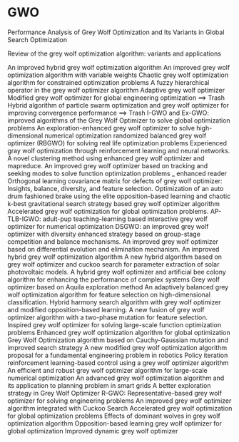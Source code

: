 # GWO
Performance Analysis of Grey Wolf Optimization and Its Variants in Global Search Optimization

Review of the grey wolf optimization algorithm: variants and applications


An improved hybrid grey wolf optimization algorithm
An improved grey wolf optimization algorithm with variable weights
Chaotic grey wolf optimization algorithm for constrained optimization problems
A fuzzy hierarchical operator in the grey wolf optimizer algorithm
Adaptive grey wolf optimizer
Modified grey wolf optimizer for global engineering optimization		==> Trash 
Hybrid algorithm of particle swarm optimization and grey wolf optimizer for improving convergence performance  ==> Trash 
I-GWO and Ex-GWO: improved algorithms of the Grey Wolf Optimizer to solve global optimization problems
An exploration-enhanced grey wolf optimizer to solve high-dimensional numerical optimization
randomized balanced grey wolf optimizer (RBGWO) for solving real life optimization problems
Experienced gray wolf optimization through reinforcement learning and neural networks.
A novel clustering method using enhanced grey wolf optimizer and mapreduce.
An improved grey wolf optimizer based on tracking and seeking modes to solve function optimization problems _ enhanced reader
Orthogonal learning covariance matrix for defects of grey wolf optimizer: Insights, balance, diversity, and feature selection.
Optimization of an auto drum fashioned brake using the elite opposition-based learning and chaotic k-best gravitational search strategy based grey wolf optimizer algorithm
Accelerated grey wolf optimization for global optimization problems.
AP-TLB-IGWO: adult-pup teaching–learning based interactive grey wolf optimizer for numerical optimization
DSGWO: an improved grey wolf optimizer with diversity enhanced strategy based on group-stage competition and balance mechanisms.
An improved grey wolf optimizer based on differential evolution and elimination mechanism.
An improved hybrid grey wolf optimization algorithm
A new hybrid algorithm based on grey wolf optimizer and cuckoo search for parameter extraction of solar photovoltaic models.
A hybrid grey wolf optimizer and artificial bee colony algorithm for enhancing the performance of complex systems
Grey wolf optimizer based on Aquila exploration method
An adaptively balanced grey wolf optimization algorithm for feature selection on high-dimensional classification.
Hybrid harmony search algorithm with grey wolf optimizer and modified opposition-based learning.
A new fusion of grey wolf optimizer algorithm with a two-phase mutation for feature selection. 
Inspired grey wolf optimizer for solving large-scale function optimization problems
Enhanced grey wolf optimization algorithm for global optimization
Grey Wolf Optimization algorithm based on Cauchy-Gaussian mutation and improved search strategy
A new modified grey wolf optimization algorithm proposal for a fundamental engineering problem in robotics
Policy iteration reinforcement learning-based control using a grey wolf optimizer algorithm
An efficient and robust grey wolf optimizer algorithm for large-scale numerical optimization
An advanced grey wolf optimization algorithm and its application to planning problem in smart grids
A better exploration strategy in Grey Wolf Optimizer
R-GWO: Representative-based grey wolf optimizer for solving engineering problems
An improved grey wolf optimizer algorithm integrated with Cuckoo Search
Accelerated grey wolf optimization for global optimization problems
Effects of dominant wolves in grey wolf optimization algorithm
Opposition-based learning grey wolf optimizer for global optimization
Improved dynamic grey wolf optimizer



